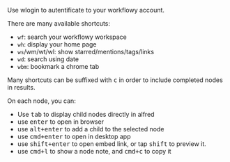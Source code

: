 Use wlogin to autentificate to your workflowy account.

There are many available shortcuts:
- `wf`: search your workflowy workspace
- `wh`: display your home page
- `ws`/wm/wt/wl: show starred/mentions/tags/links
- `wd`: search using date
- `wbm`: bookmark a chrome tab

Many shortcuts can be suffixed with <kbd>c</kbd> in order to include completed nodes in results.

On each node, you can:
- Use <kbd>tab</kbd> to display child nodes directly in alfred
- use <kbd>enter</kbd> to open in browser
- use <kbd>alt+enter</kbd> to add a child to the selected node
- use <kbd>cmd+enter</kbd> to open in desktop app
- use <kbd>shift+enter</kbd> to open embed link, or tap <kbd>shift</kbd> to preview it.
- use <kbd>cmd+l</kbd> to show a node note, and <kbd>cmd+c</kbd> to copy it
